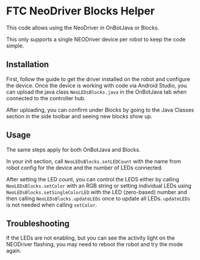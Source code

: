 # FTC NeoDriver Blocks Helper

This code allows using the NeoDriver in OnBotJava or Blocks.

This only supports a single NEODriver device per robot to keep the code simple.

## Installation

First, follow the guide to get the driver installed on the robot and configure 
the device.  Once the device is working with code via Android Studio, you can 
upload the java class `NeoLEDsBlocks.java` in the OnBotJava tab when connected
to the controller hub.

After uploading, you can confirm under Blocks by going to the Java Classes 
section in the side toolbar and seeing new blocks show up.

## Usage

The same steps apply for both OnBotJava and Blocks.

In your init section, call `NeoLEDsBlocks.setLEDCount` with the name from robot
config for the device and the number of LEDs connected.

After setting the LED count, you can control the LEDS either by calling 
`NeoLEDsBlocks.setColor` with an RGB string or setting individual LEDs using
`NeoLEDsBlocks.setSingleColorLED` with the LED (zero-based) number and then
calling `NeoLEDsBlocks.updateLEDs` once to update all LEDs.   `updateLEDs` is
not needed when calling `setColor`.

## Troubleshooting

If the LEDs are not enabling, but you can see the activity light on the NEODriver
flashing, you may need to reboot the robot and try the mode again.
